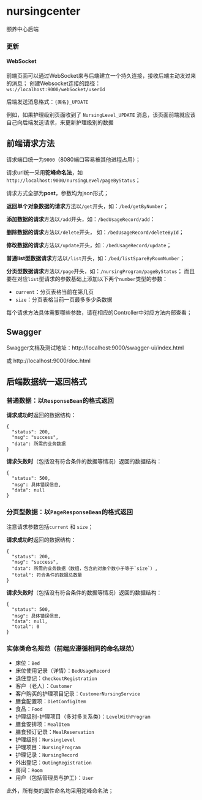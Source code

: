 # nursingcenter
颐养中心后端

### 更新
#### WebSocket
前端页面可以通过WebSocket来与后端建立一个持久连接，接收后端主动发过来的消息；
创建Websocket连接的路径： `ws://localhost:9000/webSocket/userId`

后端发送消息格式：`{类名}_UPDATE`

例如，如果护理级别页面收到了 `NursingLevel_UPDATE` 消息，该页面前端就应该自己向后端发送请求，来更新护理级别的数据

## 前端请求方法
请求端口统一为`9000`（8080端口容易被其他进程占用）；

请求url统一采用**驼峰命名法**，如`http://localhost:9000/nursingLevel/pageByStatus`；

请求方式全部为**post**，参数均为json形式；

**返回单个对象数据的请求**方法以`/get`开头，如：`/bed/getByNumber`；

**添加数据的请求**方法以`/add`开头，如：`/bedUsageRecord/add`：

**删除数据的请求**方法以`/delete`开头， 如：`/bedUsageRecord/deleteById`；

**修改数据的请求**方法以`/update`开头，如：`/bedUsageRecord/update`；

**普通list型数据请求**方法以`/list`开头，如：`/bed/listSpareByRoomNumber`；

**分页型数据请求**方法以`/page`开头，如：`/nursingProgram/pageByStatus`；
而且要在对应`list`型请求的参数基础上添加以下两个`number`类型的参数：
* `current`：分页表格当前在第几页
* `size`：分页表格当前一页最多多少条数据


每个请求方法具体需要哪些参数，请在相应的Controller中对应方法内部查看；

## Swagger
Swagger文档及测试地址：http://localhost:9000/swagger-ui/index.html

或 http://localhost:9000/doc.html

## 后端数据统一返回格式
### 普通数据：以`ResponseBean`的格式返回
**请求成功时**返回的数据结构：

```
{
  "status": 200,
  "msg": "success",
  "data": 所需的业务数据
}
```
**请求失败时**（包括没有符合条件的数据等情况）返回的数据结构：
```
{
  "status": 500,
  "msg": 具体错误信息,
  "data": null
}
```

### 分页型数据：以`PageResponseBean`的格式返回
注意请求参数包括`current` 和 `size`；

**请求成功时**返回的数据结构：

```
{
  "status": 200,
  "msg": "success",
  "data": 所需的业务数据（数组，包含的对象个数小于等于`size`）,
  "total": 符合条件的数据总数量
}
```
**请求失败时**（包括没有符合条件的数据等情况）返回的数据结构：
```
{
  "status": 500,
  "msg": 具体错误信息,
  "data": null,
  "total": 0
}
```

### 实体类命名规范（前端应遵循相同的命名规范）
- 床位：`Bed`
- 床位使用记录（详情）：`BedUsageRecord`
- 退住登记：`CheckoutRegistration`
- 客户（老人）：`Customer`
- 客户购买的护理项目记录：`CustomerNursingService`
- 膳食配置项：`DietConfigItem`
- 食品：`Food`
- 护理级别-护理项目（多对多关系类）：`LevelWithProgram`
- 膳食安排项：`MealItem`
- 膳食预订记录：`MealReservation`
- 护理级别：`NursingLevel`
- 护理项目：`NursingProgram`
- 护理记录：`NursingRecord`
- 外出登记：`OutingRegistration`
- 房间：`Room`
- 用户（包括管理员与护工）：`User`

此外，所有类的属性命名均采用驼峰命名法；